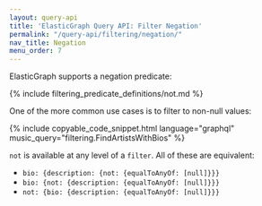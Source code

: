 ```yaml
---
layout: query-api
title: 'ElasticGraph Query API: Filter Negation'
permalink: "/query-api/filtering/negation/"
nav_title: Negation
menu_order: 7
---
```

ElasticGraph supports a negation predicate:

{% include filtering_predicate_definitions/not.md %}

One of the more common use cases is to filter to non-null values:

{% include copyable_code_snippet.html language="graphql" music_query="filtering.FindArtistsWithBios" %}

`not` is available at any level of a `filter`. All of these are equivalent:

* `bio: {description: {not: {equalToAnyOf: [null]}}}`
* `bio: {not: {description: {equalToAnyOf: [null]}}}`
* `not: {bio: {description: {equalToAnyOf: [null]}}}`
